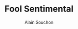 ---
layout: post
title: Fool Sentimental
author: Alain Souchon
language: "Français"
image:
  artist: alain-souchon.png
---
